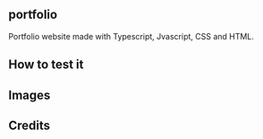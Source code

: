 ## portfolio

Portfolio website made with Typescript, Jvascript, CSS and HTML.

## How to test it

## Images

## Credits